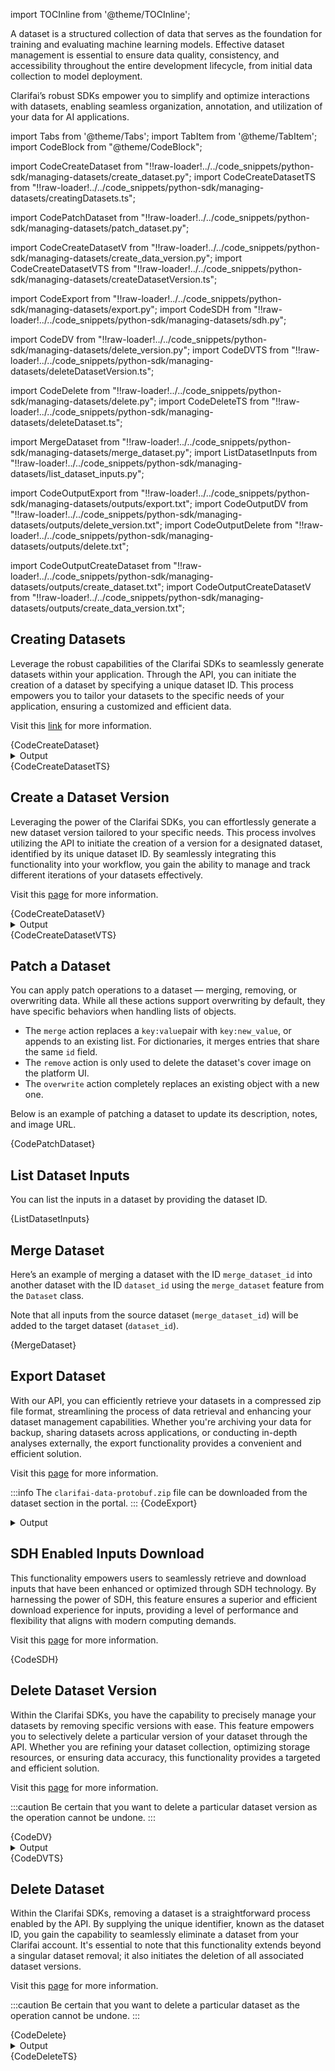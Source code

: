 import TOCInline from '@theme/TOCInline';

<div className="toc-inline">
  <TOCInline toc={toc} maxHeadingLevel={2}  
  />
</div>

A dataset is a structured collection of data that serves as the foundation for training and evaluating machine learning models. Effective dataset management is essential to ensure data quality, consistency, and accessibility throughout the entire development lifecycle, from initial data collection to model deployment.

Clarifai’s robust SDKs empower you to simplify and optimize interactions with datasets, enabling seamless organization, annotation, and utilization of your data for AI applications. 


import Tabs from '@theme/Tabs';
import TabItem from '@theme/TabItem';
import CodeBlock from "@theme/CodeBlock";


import CodeCreateDataset from "!!raw-loader!../../code_snippets/python-sdk/managing-datasets/create_dataset.py";
import CodeCreateDatasetTS from "!!raw-loader!../../code_snippets/python-sdk/managing-datasets/creatingDatasets.ts";

import CodePatchDataset from "!!raw-loader!../../code_snippets/python-sdk/managing-datasets/patch_dataset.py";

import CodeCreateDatasetV from "!!raw-loader!../../code_snippets/python-sdk/managing-datasets/create_data_version.py";
import CodeCreateDatasetVTS from "!!raw-loader!../../code_snippets/python-sdk/managing-datasets/createDatasetVersion.ts";



import CodeExport from "!!raw-loader!../../code_snippets/python-sdk/managing-datasets/export.py";
import CodeSDH from "!!raw-loader!../../code_snippets/python-sdk/managing-datasets/sdh.py";


import CodeDV from "!!raw-loader!../../code_snippets/python-sdk/managing-datasets/delete_version.py";
import CodeDVTS from "!!raw-loader!../../code_snippets/python-sdk/managing-datasets/deleteDatasetVersion.ts";


import CodeDelete from "!!raw-loader!../../code_snippets/python-sdk/managing-datasets/delete.py";
import CodeDeleteTS from "!!raw-loader!../../code_snippets/python-sdk/managing-datasets/deleteDataset.ts";



import MergeDataset from "!!raw-loader!../../code_snippets/python-sdk/managing-datasets/merge_dataset.py";
import ListDatasetInputs from "!!raw-loader!../../code_snippets/python-sdk/managing-datasets/list_dataset_inputs.py";



import CodeOutputExport from "!!raw-loader!../../code_snippets/python-sdk/managing-datasets/outputs/export.txt";
import CodeOutputDV from "!!raw-loader!../../code_snippets/python-sdk/managing-datasets/outputs/delete_version.txt";
import CodeOutputDelete from "!!raw-loader!../../code_snippets/python-sdk/managing-datasets/outputs/delete.txt";

import CodeOutputCreateDataset from "!!raw-loader!../../code_snippets/python-sdk/managing-datasets/outputs/create_dataset.txt";
import CodeOutputCreateDatasetV from "!!raw-loader!../../code_snippets/python-sdk/managing-datasets/outputs/create_data_version.txt";







## Creating Datasets

Leverage the robust capabilities of the Clarifai SDKs to seamlessly generate datasets within your application. Through the API, you can initiate the creation of a dataset by specifying a unique dataset ID. This process empowers you to tailor your datasets to the specific needs of your application, ensuring a customized and efficient data.

Visit  this [link](https://docs.clarifai.com/portal-guide/datasets/create-get-update-delete) for more information.

<Tabs>
<TabItem value="python" label="Python">
    <CodeBlock className="language-python">{CodeCreateDataset}</CodeBlock>
    <details>
  <summary>Output</summary>
    <CodeBlock className="language-text">{CodeOutputCreateDataset}</CodeBlock>
</details>  
</TabItem>
<TabItem value="typescript" label="Typescript">
    <CodeBlock className="language-typescript">{CodeCreateDatasetTS}</CodeBlock>
</TabItem>
</Tabs>

                                      

                                                                                                                  


## Create a Dataset Version

Leveraging the power of the Clarifai SDKs, you can effortlessly generate a new dataset version tailored to your specific needs. This process involves utilizing the API to initiate the creation of a version for a designated dataset, identified by its unique dataset ID. By seamlessly integrating this functionality into your workflow, you gain the ability to manage and track different iterations of your datasets effectively.

Visit this [page](https://docs.clarifai.com/portal-guide/datasets/create-get-update-delete) for more information.

<Tabs>
<TabItem value="python" label="Python">
    <CodeBlock className="language-python">{CodeCreateDatasetV}</CodeBlock>
    <details>
  <summary>Output</summary>
    <CodeBlock className="language-text">{CodeOutputCreateDatasetV}</CodeBlock>
</details>  
</TabItem>
<TabItem value="typescript" label="Typescript">
    <CodeBlock className="language-typescript">{CodeCreateDatasetVTS}</CodeBlock>
</TabItem>
</Tabs>

## Patch a Dataset 

You can apply patch operations to a dataset — merging, removing, or overwriting data. While all these actions support overwriting by default, they have specific behaviors when handling lists of objects. 

- The `merge` action replaces a `key:value`pair with `key:new_value`, or appends to an existing list. For dictionaries, it merges entries that share the same `id` field.
- The `remove` action is only used to delete the dataset's cover image on the platform UI.
- The `overwrite` action completely replaces an existing object with a new one.

Below is an example of patching a dataset to update its description, notes, and image URL. 

<Tabs>
<TabItem value="python" label="Python">
    <CodeBlock className="language-python">{CodePatchDataset}</CodeBlock>
</TabItem>
</Tabs>

## List Dataset Inputs

You can list the inputs in a dataset by providing the dataset ID. 

<Tabs>
<TabItem value="python" label="Python">
    <CodeBlock className="language-python">{ListDatasetInputs}</CodeBlock>
</TabItem>
</Tabs>


## Merge Dataset

Here’s an example of merging a dataset with the ID `merge_dataset_id` into another dataset with the ID `dataset_id` using the `merge_dataset` feature from the `Dataset` class.

Note that all inputs from the source dataset (`merge_dataset_id`) will be added to the target dataset (`dataset_id`). 

<Tabs>
<TabItem value="python" label="Python">
    <CodeBlock className="language-python">{MergeDataset}</CodeBlock>
</TabItem>
</Tabs>




## Export Dataset

With our API, you can efficiently retrieve your datasets in a compressed zip file format, streamlining the process of data retrieval and enhancing your dataset management capabilities. Whether you're archiving your data for backup, sharing datasets across applications, or conducting in-depth analyses externally, the export functionality provides a convenient and efficient solution.

Visit this [page](https://docs.clarifai.com/portal-guide/datasets/create-get-update-delete) for more information.

:::info
The `clarifai-data-protobuf.zip` file can be downloaded from the dataset section in the portal.
:::
<Tabs>
<TabItem value="python" label="Python">
    <CodeBlock className="language-python">{CodeExport}</CodeBlock>
</TabItem>
</Tabs>

<details>
  <summary>Output</summary>
    <CodeBlock className="language-text">{CodeOutputExport}</CodeBlock>
</details>


## SDH Enabled Inputs Download

This functionality empowers users to seamlessly retrieve and download inputs that have been enhanced or optimized through SDH technology. By harnessing the power of SDH, this feature ensures a superior and efficient download experience for inputs, providing a level of performance and flexibility that aligns with modern computing demands.

Visit this [page](https://docs.clarifai.com/portal-guide/datasets/create-get-update-delete) for more information.

<Tabs>
<TabItem value="python" label="Python">
    <CodeBlock className="language-python">{CodeSDH}</CodeBlock>
</TabItem>
</Tabs>


## Delete Dataset Version

Within the Clarifai SDKs, you have the capability to precisely manage your datasets by removing specific versions with ease. This feature empowers you to selectively delete a particular version of your dataset through the API. Whether you are refining your dataset collection, optimizing storage resources, or ensuring data accuracy, this functionality provides a targeted and efficient solution.

Visit this [page](https://docs.clarifai.com/portal-guide/datasets/create-get-update-delete) for more information.


:::caution
Be certain that you want to delete a particular dataset version as the operation cannot be undone.
:::

                                         
<Tabs>
<TabItem value="python" label="Python">
    <CodeBlock className="language-python">{CodeDV}</CodeBlock>
    <details>
  <summary>Output</summary>
    <CodeBlock className="language-text">{CodeOutputDV}</CodeBlock>
</details>
</TabItem>
<TabItem value="typescript" label="Typescript">
    <CodeBlock className="language-typescript">{CodeDVTS}</CodeBlock>
</TabItem>
</Tabs>


                                                                                                                  


## Delete Dataset

Within the Clarifai SDKs, removing a dataset is a straightforward process enabled by the API. By supplying the unique identifier, known as the dataset ID, you gain the capability to seamlessly eliminate a dataset from your Clarifai account. It's essential to note that this functionality extends beyond a singular dataset removal; it also initiates the deletion of all associated dataset versions.

Visit this [page](https://docs.clarifai.com/portal-guide/datasets/create-get-update-delete) for more information.


:::caution
 Be certain that you want to delete a particular dataset as the operation cannot be undone.
:::

                                         
<Tabs>
<TabItem value="python" label="Python">
    <CodeBlock className="language-python">{CodeDelete}</CodeBlock>
    <details>
  <summary>Output</summary>
    <CodeBlock className="language-text">{CodeOutputDelete}</CodeBlock>
</details>
</TabItem>
<TabItem value="typescript" label="Typescript">
    <CodeBlock className="language-typescript">{CodeDeleteTS}</CodeBlock>
</TabItem>
</Tabs>
                  